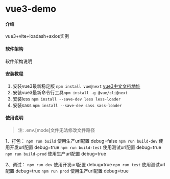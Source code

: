 # vue3-demo

#### 介绍
vue3+vite+loadash+axios实例


#### 软件架构
软件架构说明


#### 安装教程

1.  安装vue3最新稳定版 `npm install vue@next` [vue3中文文档地址](https://vue3js.cn/docs/zh/guide/introduction.html)
2.  安装vue3最新命令行工具`npm install -g @vue/cli@next`
3.  安装less `npm install --save-dev less less-loader`
4.  安装sass `npm install --save-dev sass sass-loader`

#### 使用说明

> 注: .env.[mode]文件无法修改文件路径

1、打包：
    `npm run build` 使用生产url配置 debug=false
    `npm run build-dev` 使用开发url配置 debug=true
    `npm run build-test` 使用测试url配置 debug=true
    `npm run build-prod` 使用生产url配置 debug=true

 2、调试：
    `npm run dev` 使用开发url配置 debug=true
    `npm run test` 使用测试url配置 debug=true
    `npm run prod` 使用生产url配置 debug=true